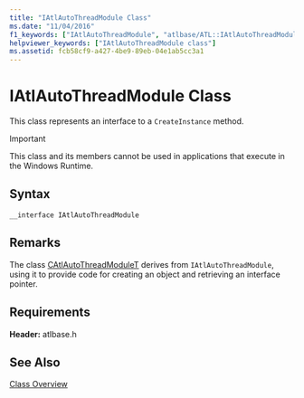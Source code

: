 ```yaml
---
title: "IAtlAutoThreadModule Class"
ms.date: "11/04/2016"
f1_keywords: ["IAtlAutoThreadModule", "atlbase/ATL::IAtlAutoThreadModule"]
helpviewer_keywords: ["IAtlAutoThreadModule class"]
ms.assetid: fcb58cf9-a427-4be9-89eb-04e1ab5cc3a1
---
```

# IAtlAutoThreadModule Class

This class represents an interface to a `CreateInstance` method.

> [!IMPORTANT]
>  This class and its members cannot be used in applications that execute in the Windows Runtime.

## Syntax

```
__interface IAtlAutoThreadModule
```

## Remarks

The class [CAtlAutoThreadModuleT](../../atl/reference/catlautothreadmodulet-class.md) derives from `IAtlAutoThreadModule`, using it to provide code for creating an object and retrieving an interface pointer.

## Requirements

**Header:** atlbase.h

## See Also

[Class Overview](../../atl/atl-class-overview.md)
